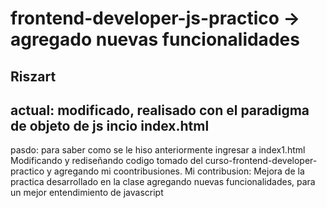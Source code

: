 # frontend-developer-js-practico -> agregado nuevas funcionalidades

Riszart
-----------
actual: modificado, realisado con el paradigma de objeto de js
incio index.html
-----------
pasdo: para saber como se le hiso anteriormente ingresar a index1.html
Modificando y rediseñando codigo tomado del curso-frontend-developer-practico y agregando mi coontribusiones.
Mi contribusion:
Mejora de la practica desarrollado en la clase agregando nuevas funcionalidades, para un mejor entendimiento de javascript
